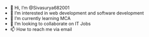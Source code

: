 - 👋 Hi, I’m @Sivasurya682001
- 👀 I’m interested in web development and software development
- 🌱 I’m currently learning MCA
- 💞️ I’m looking to collaborate on IT Jobs
- 📫 How to reach me via email


